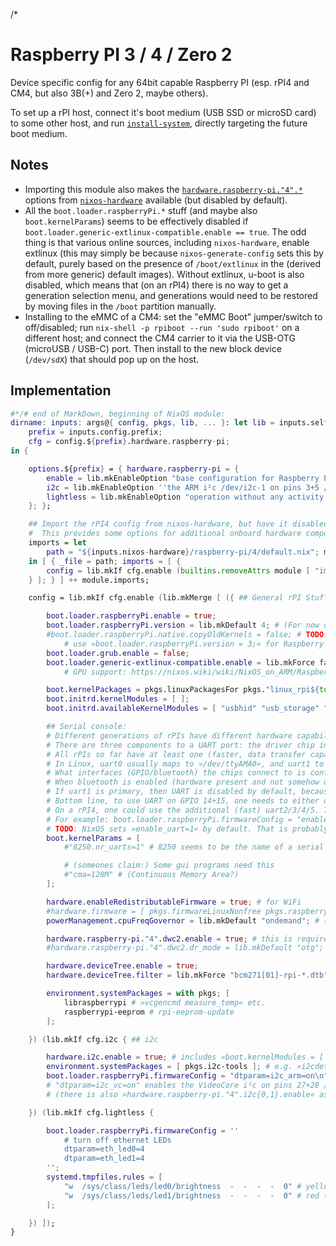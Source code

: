 /*

# Raspberry PI 3 / 4 / Zero 2

Device specific config for any 64bit capable Raspberry PI (esp. rPI4 and CM4, but also 3B(+) and Zero 2, maybe others).

To set up a rPI host, connect it's boot medium (USB SSD or microSD card) to some other host, and run [`install-system`](https://github.com/NiklasGollenstede/nixos-installer), directly targeting the future boot medium.


## Notes

* Importing this module also makes the [`hardware.raspberry-pi."4".*`](https://github.com/NixOS/nixos-hardware/blob/master/raspberry-pi/4/) options from [`nixos-hardware`](https://github.com/NixOS/nixos-hardware/) available (but disabled by default).
* All the `boot.loader.raspberryPi.*` stuff (and maybe also `boot.kernelParams`) seems to be effectively disabled if `boot.loader.generic-extlinux-compatible.enable == true`.
  The odd thing is that various online sources, including `nixos-hardware`, enable extlinux (this may simply be because `nixos-generate-config` sets this by default, purely based on the presence of `/boot/extlinux` in the (derived from more generic) default images).
  Without extlinux, u-boot is also disabled, which means that (on an rPI4) there is no way to get a generation selection menu, and generations would need to be restored by moving files in the `/boot` partition manually.
* Installing to the eMMC of a CM4: set the "eMMC Boot" jumper/switch to off/disabled; run `nix-shell -p rpiboot --run 'sudo rpiboot'` on a different host; and connect the CM4 carrier to it via the USB-OTG (microUSB / USB-C) port. Then install to the new block device (`/dev/sdX`) that should pop up on the host.


## Implementation

```nix
#*/# end of MarkDown, beginning of NixOS module:
dirname: inputs: args@{ config, pkgs, lib, ... }: let lib = inputs.self.lib.__internal__; in let
    prefix = inputs.config.prefix;
    cfg = config.${prefix}.hardware.raspberry-pi;
in {

    options.${prefix} = { hardware.raspberry-pi = {
        enable = lib.mkEnableOption "base configuration for Raspberry Pi 64bit hardware";
        i2c = lib.mkEnableOption ''the ARM i²c /dev/i2c-1 on pins 3+5 / GPIO2+3 (/ SDA+SCL). Also see `hardware.raspberry-pi."4".i2c{0,1}.enable`'';
        lightless = lib.mkEnableOption "operation without any activity lights";
    }; };

    ## Import the rPI4 config from nixos-hardware, but have it disabled by default.
    #  This provides some options for additional onboard hardware components as »hardware.raspberry-pi."4".*«, see: https://github.com/NixOS/nixos-hardware/blob/master/raspberry-pi/4/
    imports = let
        path = "${inputs.nixos-hardware}/raspberry-pi/4/default.nix"; module = import path args;
    in [ { _file = path; imports = [ {
        config = lib.mkIf cfg.enable (builtins.removeAttrs module [ "imports" ]);
    } ]; } ] ++ module.imports;

    config = lib.mkIf cfg.enable (lib.mkMerge [ ({ ## General rPI Stuff (firmware/boot/drivers)

        boot.loader.raspberryPi.enable = true;
        boot.loader.raspberryPi.version = lib.mkDefault 4; # (For now only relevant with »loader.raspberryPi.uboot.enable«? Which doesn't work with RPI4 yet.)
        #boot.loader.raspberryPi.native.copyOldKernels = false; # TODO: Should tell  »raspberrypi-builder.sh#copyToKernelsDir« to not to copy old kernels (but instead let the user get them from the main FS to restore them). This is implemented in the script, but there is no option (or code path) to change that parameter.
            # use »boot.loader.raspberryPi.version = 3;« for Raspberry PI 3(B+)
        boot.loader.grub.enable = false;
        boot.loader.generic-extlinux-compatible.enable = lib.mkForce false; # See "Notes" above
            # GPU support: https://nixos.wiki/wiki/NixOS_on_ARM/Raspberry_Pi_4#With_GPU

        boot.kernelPackages = pkgs.linuxPackagesFor pkgs."linux_rpi${toString config.boot.loader.raspberryPi.version}";
        boot.initrd.kernelModules = [ ];
        boot.initrd.availableKernelModules = [ "usbhid" "usb_storage" "vc4" ]; # (»vc4« ~= VideoCore driver)

        ## Serial console:
        # Different generations of rPIs have different hardware capabilities in terms of UARTs (driver chips and pins they are connected to), and different device trees (and options for them) and boot stages (firmware/bootloader/OS) can initialize them differently.
        # There are three components to a UART port: the driver chip in the CPU, which GPIOs (and through the PCB thereby physical pins) or other interface (bluetooth) they are connected to, and how they are exposed by the running kernel (»/dev/?«).
        # All rPIs so far have at least one (faster, data transfer capable) "fully featured PL011" uart0 chip, and a slower, console only "mini" uart1 chip.
        # In Linux, uart0 usually maps to »/dev/ttyAMA0«, and uart1 to »/dev/ttyS0«. »/dev/serial0«/»1« are symlinks in Raspbian.
        # What interfaces (GPIO/bluetooth) the chips connect to is configured in the device tree. The following should be true for the official/default device trees:
        # When bluetooth is enabled (hardware present and not somehow disabled) then uart0 "physically" connects to that, and uart1 connects to pins 08+10 / GPIO 14+15, otherwise the former connects to those pins and the latter is unused. The uart at GPIO 14+15 is referred to as "primary" in the rPI documentation.
        # If uart1 is primary, then UART is disabled by default, because uart1 only works at a fixed (250MHz) GPU/bus speed. At some performance or energy cost, the speed can be fixed, enabling the UART, by setting »enable_uart=1« (or »core_freq=250« or »force_turbo=1« (i.e. 400?)) in the firmware config.
        # Bottom line, to use UART on GPIO 14+15, one needs to either disable bluetooth / not have it / disconnect uart0 from it and can (only then) use »/dev/ttyAMA0«, or fix the GPU speed and use uart1 (»/dev/ttyS0«).
        # On a rPI4, one could use the additional (fast) uart2/3/4/5. Those need to be enabled via device tree( overlay)s, and will be exposed as »/dev/ttyAMAx«.
        # For example: boot.loader.raspberryPi.firmwareConfig = "enable_uart=1\n"; boot.kernelParams = [ "console=ttyS0,115200" ];
        # TODO: NixOS sets »enable_uart=1« by default. That is probably a bad idea.
        boot.kernelParams = [
            #"8250.nr_uarts=1" # 8250 seems to be the name of a serial port driver kernel module, which has a compiled limit of ports it manages. Setting this can override that. Not sure whether the 8250 module has any relevance for the rPI.

            # (someones claim:) Some gui programs need this
            #"cma=128M" # (Continuous Memory Area?)
        ];

        hardware.enableRedistributableFirmware = true; # for WiFi
        #hardware.firmware = [ pkgs.firmwareLinuxNonfree pkgs.raspberrypiWirelessFirmware ]; # TODO: try with this instead
        powerManagement.cpuFreqGovernor = lib.mkDefault "ondemand"; # (not sure whether this is the best choice ...)

        hardware.raspberry-pi."4".dwc2.enable = true; # this is required for (the builtin) USBs on the CM4 to work (with NixOS' device trees, setting »dtoverlay=dwc2« in config.txt or eeprom has no effect)
        #hardware.raspberry-pi."4".dwc2.dr_mode = lib.mkDefault "otg"; # or "peripheral" or "host" ("otg" seems to work just fine also as host)

        hardware.deviceTree.enable = true;
        hardware.deviceTree.filter = lib.mkForce "bcm271[01]-rpi-*.dtb"; # rPI(cm)2/3/4(B(+))/Zero2(W) models

        environment.systemPackages = with pkgs; [
            libraspberrypi # »vcgencmd measure_temp« etc.
            raspberrypi-eeprom # rpi-eeprom-update
        ];

    }) (lib.mkIf cfg.i2c { ## i2c

        hardware.i2c.enable = true; # includes »boot.kernelModules = [ "i2c-dev" ]« and some »services.udev.extraRules«
        environment.systemPackages = [ pkgs.i2c-tools ]; # e.g. »i2cdetect«
        boot.loader.raspberryPi.firmwareConfig = "dtparam=i2c_arm=on\n"; # with the default dtb, this enables the ARM i²c /dev/i2c-1 on pins 3+5 / GPIO2+3 (/ SDA+SCL) of all tested rPI models (this has mostly the same effect as setting »hardware.raspberry-pi."4".i2c1.enable«)
        # "dtparam=i2c_vc=on" enables the VideoCore i²c on pins 27+28 / GPIO0+1, but https://raspberrypi.stackexchange.com/questions/116726/enabling-of-i2c-0-via-dtparam-i2c-vc-on-on-pi-3b-causes-i2c-10-i2c-11-t
        # (there is also »hardware.raspberry-pi."4".i2c{0,1}.enable« as an alternative way to enable i2c_arm and i2c_vc, but that option seems bcm2711(/rPI4) specific)

    }) (lib.mkIf cfg.lightless {

        boot.loader.raspberryPi.firmwareConfig = ''
            # turn off ethernet LEDs
            dtparam=eth_led0=4
            dtparam=eth_led1=4
        '';
        systemd.tmpfiles.rules = [
            "w  /sys/class/leds/led0/brightness  -  -  -  -  0" # yellow (activity) LED
            "w  /sys/class/leds/led1/brightness  -  -  -  -  0" # red (power) LED
        ];

    }) ]);
}
